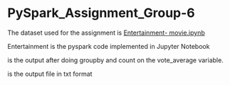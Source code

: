# PySpark_Assignment_Group-6

The dataset used for the assignment is [Entertainment- movie.ipynb](https://github.com/keerthana99/PySpark_Assignment_Group-6/blob/87dc38b2c4b5cc4e4c1d26d9f9e152a3823a4866/Entertainment-%20movie.ipynb)

Entertainment is the pyspark code implemented in Jupyter Notebook

 is the output after doing groupby and count on the vote_average variable.
 
  is the output file in txt format
  
  
  
